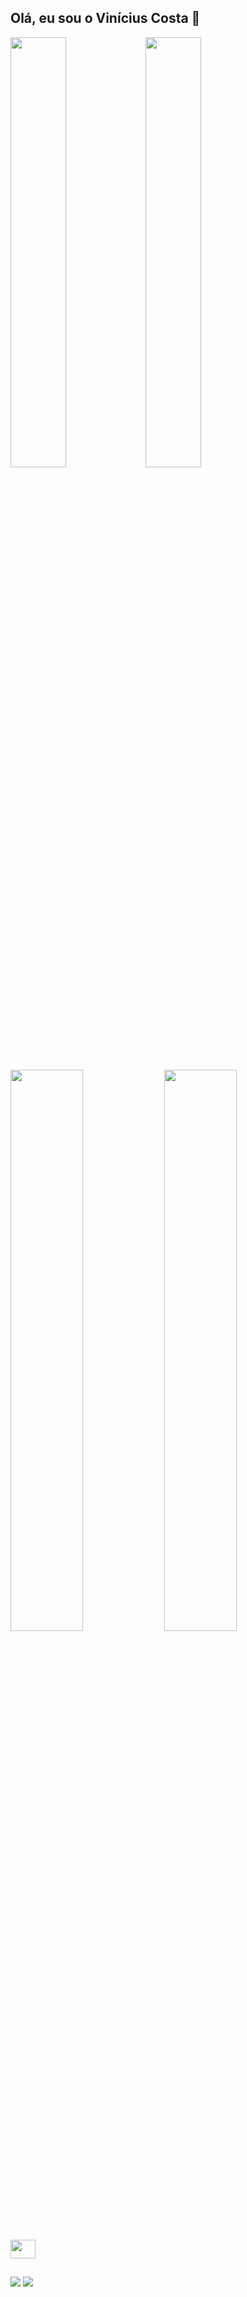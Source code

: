 ## Olá, eu sou o Vinícius Costa 👋 ##


<img width="42%" src="https://github-readme-stats.vercel.app/api?username=vinipcosta&count_private=true&show_icons=true&theme=dracula"> <img width="42%" src="https://github-readme-stats.vercel.app/api/top-langs/?username=vinipcosta&layout=compact&theme=dracula">

<div style="display: inline_block"> 
<img width="48%" src="https://cdn.jsdelivr.net/gh/devicons/devicon/icons/java/java-original.svg" />
<img width="48%" src="https://cdn.jsdelivr.net/gh/devicons/devicon/icons/postgresql/postgresql-original.svg" />
<img height="30" width="40" src="https://cdn.jsdelivr.net/gh/devicons/devicon/icons/c/c-original.svg" />
</div>

##

<div>
 <a href="https://www.linkedin.com/in/vin%C3%ADcius-costa-a37956247/" target="_blank"><img src="https://img.shields.io/badge/LinkedIn-0077B5?style=for-the-badge&logo=linkedin&logoColor=white" target="_blank"></a>
 <a href = "mailto:vinicius.p.costa23@gmail.com"><img src="https://img.shields.io/badge/Gmail-D14836?style=for-the-badge&logo=gmail&logoColor=white" target="_blank"></a>
</div>
